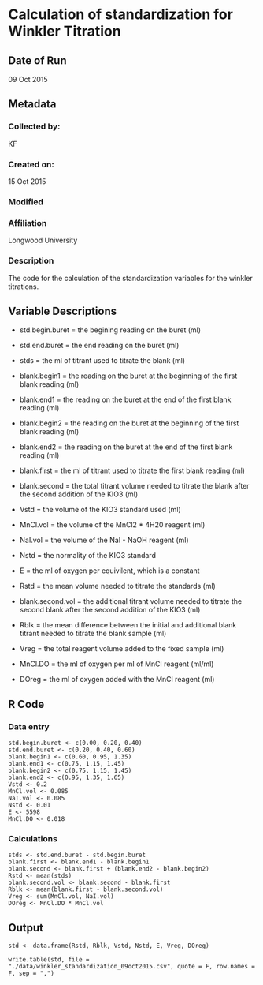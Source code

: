 # Calculation of standardization for Winkler Titration

## Date of Run
 
09 Oct 2015

## Metadata

### Collected by:

KF

### Created on:

15 Oct 2015

### Modified

### Affiliation

Longwood University

### Description 

The code for the calculation of the standardization variables for the winkler titrations.

## Variable Descriptions

* std.begin.buret = the begining reading on the buret (ml)

* std.end.buret = the end reading on the buret (ml)

* stds = the ml of titrant used to titrate the blank (ml)

* blank.begin1 = the reading on the buret at the beginning of the first blank reading (ml)

* blank.end1 = the reading on the buret at the end of the first blank reading (ml)

* blank.begin2 = the reading on the buret at the beginning of the first blank reading (ml)

* blank.end2 = the reading on the buret at the end of the first blank reading (ml)

* blank.first = the ml of titrant used to titrate the first blank reading (ml)

* blank.second = the total titrant volume needed to titrate the blank after the second addition of the KIO3 (ml)

* Vstd = the volume of the KIO3 standard used (ml)

* MnCl.vol = the volume of the MnCl2 * 4H20 reagent (ml)

* NaI.vol = the volume of the NaI - NaOH reagent (ml)

* Nstd = the normality of the KIO3 standard

* E = the ml of oxygen per equivilent, which is a constant

* Rstd = the mean volume needed to titrate the standards (ml)

* blank.second.vol = the additional titrant volume needed to titrate the second blank after the second addition of the KIO3 (ml)

* Rblk = the mean difference between the initial and additional blank titrant needed to titrate the blank sample (ml)

* Vreg = the total reagent volume added to the fixed sample (ml)

* MnCl.DO = the ml of oxygen per ml of MnCl reagent (ml/ml)

* DOreg = the ml of oxygen added with the MnCl reagent (ml)

## R Code

### Data entry
    
    std.begin.buret <- c(0.00, 0.20, 0.40)
    std.end.buret <- c(0.20, 0.40, 0.60)
    blank.begin1 <- c(0.60, 0.95, 1.35)
    blank.end1 <- c(0.75, 1.15, 1.45)
    blank.begin2 <- c(0.75, 1.15, 1.45)
    blank.end2 <- c(0.95, 1.35, 1.65)
    Vstd <- 0.2
    MnCl.vol <- 0.085
    NaI.vol <- 0.085
    Nstd <- 0.01
    E <- 5598
    MnCl.DO <- 0.018


### Calculations

    stds <- std.end.buret - std.begin.buret 
    blank.first <- blank.end1 - blank.begin1
    blank.second <- blank.first + (blank.end2 - blank.begin2) 
    Rstd <- mean(stds)
    blank.second.vol <- blank.second - blank.first
    Rblk <- mean(blank.first - blank.second.vol)
    Vreg <- sum(MnCl.vol, NaI.vol)
    DOreg <- MnCl.DO * MnCl.vol

## Output

    std <- data.frame(Rstd, Rblk, Vstd, Nstd, E, Vreg, DOreg)
    
    write.table(std, file = "./data/winkler_standardization_09oct2015.csv", quote = F, row.names = F, sep = ",")



